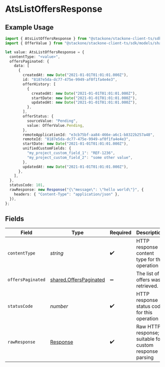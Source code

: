 # AtsListOffersResponse

## Example Usage

```typescript
import { AtsListOffersResponse } from "@stackone/stackone-client-ts/sdk/models/operations";
import { OfferValue } from "@stackone/stackone-client-ts/sdk/models/shared";

let value: AtsListOffersResponse = {
  contentType: "<value>",
  offersPaginated: {
    data: [
      {
        createdAt: new Date("2021-01-01T01:01:01.000Z"),
        id: "8187e5da-dc77-475e-9949-af0f1fa4e4e3",
        offerHistory: [
          {
            createdAt: new Date("2021-01-01T01:01:01.000Z"),
            startDate: new Date("2021-01-01T01:01:01.000Z"),
            updatedAt: new Date("2021-01-01T01:01:01.000Z"),
          },
        ],
        offerStatus: {
          sourceValue: "Pending",
          value: OfferValue.Pending,
        },
        remoteApplicationId: "e3cb75bf-aa84-466e-a6c1-b8322b257a48",
        remoteId: "8187e5da-dc77-475e-9949-af0f1fa4e4e3",
        startDate: new Date("2021-01-01T01:01:01.000Z"),
        unifiedCustomFields: {
          "my_project_custom_field_1": "REF-1236",
          "my_project_custom_field_2": "some other value",
        },
        updatedAt: new Date("2021-01-01T01:01:01.000Z"),
      },
    ],
  },
  statusCode: 101,
  rawResponse: new Response("{\"message\": \"hello world\"}", {
    headers: { "Content-Type": "application/json" },
  }),
};
```

## Fields

| Field                                                                   | Type                                                                    | Required                                                                | Description                                                             |
| ----------------------------------------------------------------------- | ----------------------------------------------------------------------- | ----------------------------------------------------------------------- | ----------------------------------------------------------------------- |
| `contentType`                                                           | *string*                                                                | :heavy_check_mark:                                                      | HTTP response content type for this operation                           |
| `offersPaginated`                                                       | [shared.OffersPaginated](../../../sdk/models/shared/offerspaginated.md) | :heavy_minus_sign:                                                      | The list of offers was retrieved.                                       |
| `statusCode`                                                            | *number*                                                                | :heavy_check_mark:                                                      | HTTP response status code for this operation                            |
| `rawResponse`                                                           | [Response](https://developer.mozilla.org/en-US/docs/Web/API/Response)   | :heavy_check_mark:                                                      | Raw HTTP response; suitable for custom response parsing                 |